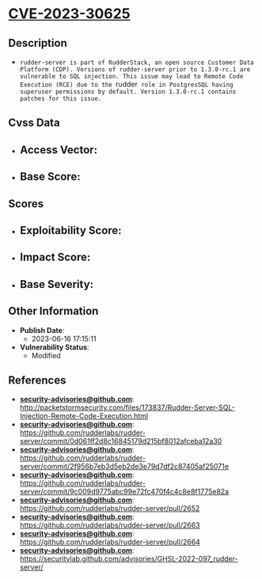 
# [CVE-2023-30625](http://packetstormsecurity.com/files/173837/Rudder-Server-SQL-Injection-Remote-Code-Execution.html)

## Description

- `rudder-server is part of RudderStack, an open source Customer Data Platform (CDP). Versions of rudder-server prior to 1.3.0-rc.1 are vulnerable to SQL injection. This issue may lead to Remote Code Execution (RCE) due to the `rudder` role in PostgresSQL having superuser permissions by default. Version 1.3.0-rc.1 contains patches for this issue.`

## Cvss Data

- **Access Vector**:
  - 
- **Base Score**:
  - 

## Scores

- **Exploitability Score**:
  - 
- **Impact Score**:
  - 
- **Base Severity**:
  - 

## Other Information

- **Publish Date**:
  - 2023-06-16 17:15:11
- **Vulnerability Status**:
  - Modified

## References

- **security-advisories@github.com**: http://packetstormsecurity.com/files/173837/Rudder-Server-SQL-Injection-Remote-Code-Execution.html
- **security-advisories@github.com**: https://github.com/rudderlabs/rudder-server/commit/0d061ff2d8c16845179d215bf8012afceba12a30
- **security-advisories@github.com**: https://github.com/rudderlabs/rudder-server/commit/2f956b7eb3d5eb2de3e79d7df2c87405af25071e
- **security-advisories@github.com**: https://github.com/rudderlabs/rudder-server/commit/9c009d9775abc99e72fc470f4c4c8e8f1775e82a
- **security-advisories@github.com**: https://github.com/rudderlabs/rudder-server/pull/2652
- **security-advisories@github.com**: https://github.com/rudderlabs/rudder-server/pull/2663
- **security-advisories@github.com**: https://github.com/rudderlabs/rudder-server/pull/2664
- **security-advisories@github.com**: https://securitylab.github.com/advisories/GHSL-2022-097_rudder-server/
